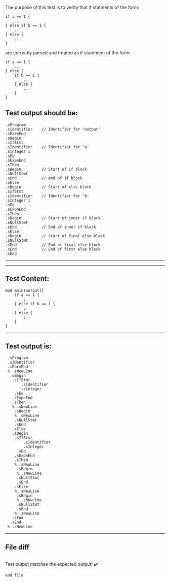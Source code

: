 The purpose of this test is to verify that if statments of the form:

```
if a == 1 {
    ...
} else if b == 1 {
    ...
} else {
    ...
}
```

are correctly parsed and treated as if statement of the form:

```
if a == 1 {
    ...
} else { 
    if b == 1 {
        ...
    } else {
        ...
    }
}
```

Test output should be:
-----------------------
```
.sProgram
.sIdentifier    // Identifier for 'output'
.sParmEnd
.sBegin
.sIfStmt
.sIdentifier    // Identifier for 'a'
.sInteger 1
.sEq
.sExpnEnd
.sThen
.sBegin         // Start of if block
.sNullStmt
.sEnd           // end of if block
.sElse
.sBegin         // Start of else block
.sIfStmt
.sIdentifier    // Identifier for 'b'
.sInteger 1
.sEq
.sExpnEnd
.sThen
.sBegin         // Start of inner if block
.sNullStmt
.sEnd           // End of inner if block
.sElse
.sBegin         // Start of final else block
.sNullStmt
.sEnd           // End of final else block
.sEnd           // End of first else block
.sEnd

```
------------------------

-------------------------

Test Content: 
-------------------------
```
mod main(output){
    if a == 1 {
        ;
    } else if b == 1 {
        ;
    } else {
        ;
    }
}

```
------------------------
Test output is: 
-------------------------
```
 .sProgram
 .sIdentifier
 .sParmEnd
 % .sNewLine
  .sBegin
   .sIfStmt
       .sIdentifier
       .sInteger
    .sEq
   .sExpnEnd
   .sThen
   % .sNewLine
    .sBegin
    % .sNewLine
    .sNullStmt
    .sEnd
   .sElse
   .sBegin
    .sIfStmt
        .sIdentifier
        .sInteger
     .sEq
    .sExpnEnd
    .sThen
    % .sNewLine
     .sBegin
     % .sNewLine
     .sNullStmt
     .sEnd
    .sElse
    % .sNewLine
     .sBegin
     % .sNewLine
     .sNullStmt
     .sEnd
    % .sNewLine
   .sEnd
  .sEnd
 % .sNewLine

```
------------------------

File diff
-------------------------
```diff

```
Test output matches the expected output! :heavy_check_mark:

```
end file
